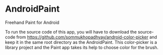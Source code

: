 # AndroidPaint
Freehand Paint for Android

To run the source code of this app, you will have to download the source-code from 
https://github.com/sommukhopadhyay/android-color-picker
and keep it in the same root directory as the AndroidPaint. This color-picker is a library project and the Paint app
takes its help to choose color for the brush.
